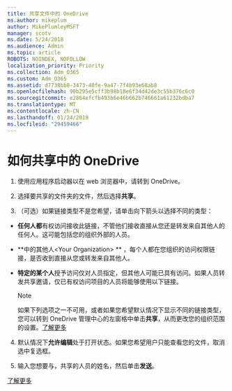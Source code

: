 ```yaml
---
title: 共享文件中的 OneDrive
ms.author: mikeplum
author: MikePlumleyMSFT
manager: scotv
ms.date: 5/24/2018
ms.audience: Admin
ms.topic: article
ROBOTS: NOINDEX, NOFOLLOW
localization_priority: Priority
ms.collection: Adm_O365
ms.custom: Adm_O365
ms.assetid: d7738bb8-3473-40fe-9a47-7f4b93e68ab8
ms.openlocfilehash: 90b295e5cff3b98b18e6f34d42de3c55b376c6c0
ms.sourcegitcommit: e2864efcfb493b6e46b662b746661a61232bdba7
ms.translationtype: MT
ms.contentlocale: zh-CN
ms.lasthandoff: 01/24/2019
ms.locfileid: "29459466"
---
```

# <a name="how-to-share-in-onedrive"></a>如何共享中的 OneDrive

1. 使用应用程序启动器以在 web 浏览器中，请转到 OneDrive。 
    
2. 选择要共享的文件夹的文件，然后选择**共享**。
    
3. （可选）如果链接类型不是您希望，请单击向下箭头以选择不同的类型：
    
  - **任何人都**有权访问接收此链接，不管他们接收直接从您还是转发来自其他人的任何人。这可能包括您的组织外部的人员。 
    
  - **中的其他人\<Your Organization\> ** ，每个人都在您组织的访问权限链接，是否收到直接从您或转发来自其他人。 
    
  - **特定的某个人**授予访问仅对人员指定，但其他人可能已具有访问。如果人员转发共享邀请，仅已有权访问项目的人员将能够使用以下链接。 
    
    > [!NOTE]
    > 如果下列选项之一不可用，或者如果您希望默认情况下显示不同的链接类型，您可以转到 OneDrive 管理中心的左窗格中单击**共享**，从而更改您的组织范围的设置。[了解更多](https://go.microsoft.com/fwlink/?linkid=871961)
  
4. 默认情况下**允许编辑**处于打开状态。如果您希望用户只能查看您的文件，取消选中复选框。 
    
5. 输入您想要与，共享的人员的姓名，然后单击**发送**。
    
[了解更多](https://go.microsoft.com/fwlink/?linkid=871861)
  

